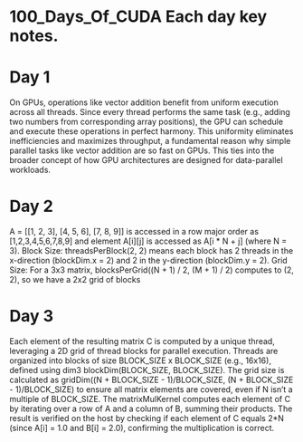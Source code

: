 # 100_Days_Of_CUDA Each day key notes.

# Day 1

On GPUs, operations like vector addition benefit from uniform execution across all threads. Since every thread performs the same task (e.g., adding two numbers from corresponding array positions), the GPU can schedule and execute these operations in perfect harmony. This uniformity eliminates inefficiencies and maximizes throughput, a fundamental reason why simple parallel tasks like vector addition are so fast on GPUs. This ties into the broader concept of how GPU architectures are designed for data-parallel workloads.

# Day 2

A = [[1, 2, 3], [4, 5, 6], [7, 8, 9]] is accessed in a row major order as [1,2,3,4,5,6,7,8,9] and element A[i][j] is accessed as A[i * N + j] (where N = 3).
Block Size: threadsPerBlock(2, 2) means each block has 2 threads in the x-direction (blockDim.x = 2) and 2 in the y-direction (blockDim.y = 2).
Grid Size: For a 3x3 matrix, blocksPerGrid((N + 1) / 2, (M + 1) / 2) computes to (2, 2), so we have a 2x2 grid of blocks

# Day 3

Each element of the resulting matrix C is computed by a unique thread, leveraging a 2D grid of thread blocks for parallel execution.
Threads are organized into blocks of size BLOCK_SIZE x BLOCK_SIZE (e.g., 16x16), defined using dim3 blockDim(BLOCK_SIZE, BLOCK_SIZE).
The grid size is calculated as gridDim((N + BLOCK_SIZE - 1)/BLOCK_SIZE, (N + BLOCK_SIZE - 1)/BLOCK_SIZE) to ensure all matrix elements are covered, even if N isn’t a multiple of BLOCK_SIZE.
The matrixMulKernel computes each element of C by iterating over a row of A and a column of B, summing their products.
The result is verified on the host by checking if each element of C equals 2*N (since A[i] = 1.0 and B[i] = 2.0), confirming the multiplication is correct.
